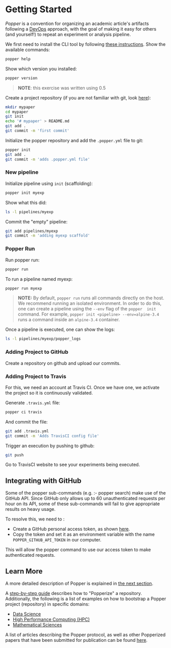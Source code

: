 # Getting Started

_Popper_ is a convention for organizing an academic article's 
artifacts following a [DevOps](https://en.wikipedia.org/wiki/DevOps) 
approach, with the goal of making it easy for others (and yourself!) 
to repeat an experiment or analysis pipeline.

We first need to install the CLI tool by following [these 
instructions](https://github.com/systemslab/popper/tree/master/cli#install). 
Show the available commands:

```bash
popper help
```

Show which version you installed:

```bash
popper version
```

> **NOTE**: this exercise was written using 0.5

Create a project repository (if you are not familiar with git, look [here](https://www.learnenough.com/git-tutorial)):

```bash
mkdir mypaper
cd mypaper
git init
echo '# mypaper' > README.md
git add .
git commit -m 'first commit'
```

Initialize the popper repository and add the `.popper.yml` file to 
git:

```bash
popper init
git add .
git commit -m 'adds .popper.yml file'
```

### New pipeline

Initialize pipeline using `init` (scaffolding):

```bash
popper init myexp
```

Show what this did:

```bash
ls -l pipelines/myexp
```

Commit the "empty" pipeline:

```bash
git add pipelines/myexp
git commit -m 'adding myexp scaffold'
```

### Popper Run

Run popper run:

```bash
popper run
```
To run a pipeline named myexp:
```bash
popper run myexp
```

> **NOTE:** By default, `popper run` runs all commands directly on 
the host. We recommend running an isolated environment. In order to do 
this, one can create a pipeline using the `--env` flag of the `popper 
init` command. For example, `popper init <pipeline> --env=alpine-3.4` 
runs a command inside an `alpine-3.4` container.

Once a pipeline is executed, one can show the logs:

```bash
ls -l pipelines/myexp/popper_logs
```

### Adding Project to GitHub

Create a repository on github and upload our commits.

### Adding Project to Travis

For this, we need an account at Travis CI. Once we have one, we 
activate the project so it is continuously validated.

Generate `.travis.yml` file:

```bash
popper ci travis
```

And commit the file:

```bash
git add .travis.yml
git commit -m 'Adds TravisCI config file'
```

Trigger an execution by pushing to github:

```bash
git push
```

Go to TravisCI website to see your experiments being executed.

## Integrating with GitHub

Some of the popper sub-commands (e.g. :- popper search) make use of the GitHub
API. Since GitHub only allows up to 60 unauthenticated requests per hour on 
its API, some of these sub-commands will fail to give appropriate results on heavy
usage. 

To resolve this, we need to :
  *  Create a GitHub personal access token, as shown [here](https://bit.ly/2rvbeT1).
  *  Copy the token and set it as an environment variable with the name `POPPER_GITHUB_API_TOKEN` in our computer. 
 
This will allow the popper command to use our access token to make authenticated requests.

## Learn More

A more detailed description of Popper is explained in [the next 
section](intro_to_popper.html).

A [step-by-step guide](../tutorial/from_scratch.html) describes how to 
"Popperize" a repository. Additionally, the following is a list of 
examples on how to bootstrap a Popper project (repository) in specific 
domains:

  * [Data Science](../tutorial/data-science.html)
  * [High Performance Computing (HPC)](../tutorial/hpc.html)
  * [Mathematical Sciences](../tutorial/math_science.html)

A list of articles describing the Popper protocol, as well as other 
Popperized papers that have been submitted for publication can be 
found [here](https://falsifiable.us/pubs).
